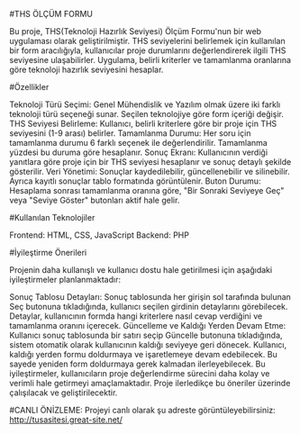 #THS ÖLÇÜM FORMU

Bu proje, THS(Teknoloji Hazırlık Seviyesi) Ölçüm Formu'nun bir web uygulaması olarak geliştirilmiştir. THS seviyelerini belirlemek için kullanılan bir form aracılığıyla, kullanıcılar proje durumlarını değerlendirerek ilgili THS seviyesine ulaşabilirler. Uygulama, belirli kriterler ve tamamlanma oranlarına göre teknoloji hazırlık seviyesini hesaplar.

#Özellikler

Teknoloji Türü Seçimi: Genel Mühendislik ve Yazılım olmak üzere iki farklı teknoloji türü seçeneği sunar. Seçilen teknolojiye göre form içeriği değişir.
THS Seviyesi Belirleme: Kullanıcı, belirli kriterlere göre bir proje için THS seviyesini (1-9 arası) belirler.
Tamamlanma Durumu: Her soru için tamamlanma durumu  6 farklı seçenek ile değerlendirilir. Tamamlanma yüzdesi bu duruma göre hesaplanır.
Sonuç Ekranı: Kullanıcının verdiği yanıtlara göre proje için bir THS seviyesi hesaplanır ve sonuç detaylı şekilde gösterilir.
Veri Yönetimi: Sonuçlar kaydedilebilir, güncellenebilir ve silinebilir. Ayrıca kayıtlı sonuçlar tablo formatında görüntülenir.
Buton Durumu: Hesaplama sonrası tamamlanma oranına göre, "Bir Sonraki Seviyeye Geç" veya "Seviye Göster" butonları aktif hale gelir.

#Kullanılan Teknolojiler

Frontend: HTML, CSS, JavaScript
Backend: PHP

#İyileştirme Önerileri

Projenin daha kullanışlı ve kullanıcı dostu hale getirilmesi için aşağıdaki iyileştirmeler planlanmaktadır:

Sonuç Tablosu Detayları:
Sonuç tablosunda her girişin sol tarafında bulunan Seç butonuna tıkladığında, kullanıcı seçilen girdinin detaylarını görebilecek.
Detaylar, kullanıcının formda hangi kriterlere nasıl cevap verdiğini ve tamamlanma oranını içerecek.
Güncelleme ve Kaldığı Yerden Devam Etme:
Kullanıcı sonuç tablosunda bir satırı seçip Güncelle butonuna tıkladığında, sistem otomatik olarak kullanıcının kaldığı seviyeye geri dönecek.
Kullanıcı, kaldığı yerden formu doldurmaya ve işaretlemeye devam edebilecek. Bu sayede yeniden form doldurmaya gerek kalmadan ilerleyebilecek.
Bu iyileştirmeler, kullanıcıların proje değerlendirme sürecini daha kolay ve verimli hale getirmeyi amaçlamaktadır. Proje ilerledikçe bu öneriler üzerinde çalışılacak ve geliştirilecektir.

#CANLI ÖNİZLEME:
Projeyi canlı olarak şu adreste görüntüleyebilirsiniz: http://tusasitesi.great-site.net/
